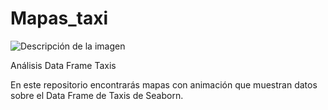 # Mapas_taxi

![Descripción de la imagen](https://www.google.com/search?q=imagen+taxi&oq=imagen+taxi&gs_lcrp=EgZjaHJvbWUyCQgAEEUYORiABDIICAEQABgWGB4yCAgCEAAYFhgeMggIAxAAGBYYHjIICAQQABgWGB4yCAgFEAAYFhgeMggIBhAAGBYYHjIICAcQABgWGB4yCggIEAAYChgWGB4yCAgJEAAYFhge0gEJNTE4OGowajE1qAIIsAIB&sourceid=chrome&ie=UTF-8#vhid=_ge1vEZB0vTeDM&vssid=l)

Análisis Data Frame Taxis

En este repositorio encontrarás mapas con animación que muestran datos sobre el Data Frame de Taxis de Seaborn.
